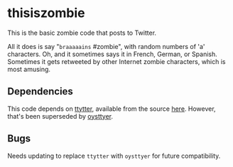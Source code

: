 # thisiszombie
This is the basic zombie code that posts to Twitter.

All it does is say "`braaaaains` #zombie", with random numbers of 'a' characters. Oh, and it sometimes says it in French, German, or Spanish. Sometimes it gets retweeted by other Internet zombie characters, which is most amusing.

## Dependencies

This code depends on [ttytter](http://www.floodgap.com/software/ttytter/), available from the source [here](http://www.floodgap.com/software/ttytter/). However, that's been superseded by [oysttyer](https://github.com/oysttyer/oysttyer).

## Bugs

Needs updating to replace `ttytter` with `oysttyer` for future compatibility. 
